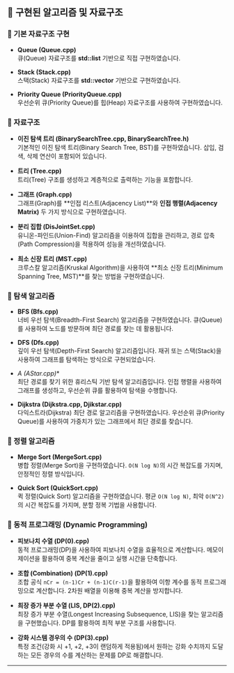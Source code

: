 ## 🔧 구현된 알고리즘 및 자료구조

### 📌 기본 자료구조 구현
- **Queue (Queue.cpp)**  
  큐(Queue) 자료구조를 **std::list** 기반으로 직접 구현하였습니다.

- **Stack (Stack.cpp)**  
  스택(Stack) 자료구조를 **std::vector** 기반으로 구현하였습니다.

- **Priority Queue (PriorityQueue.cpp)**  
  우선순위 큐(Priority Queue)를 힙(Heap) 자료구조를 사용하여 구현하였습니다.

### 📌 자료구조
- **이진 탐색 트리 (BinarySearchTree.cpp, BinarySearchTree.h)**  
  기본적인 이진 탐색 트리(Binary Search Tree, BST)를 구현하였습니다. 삽입, 검색, 삭제 연산이 포함되어 있습니다.

- **트리 (Tree.cpp)**  
  트리(Tree) 구조를 생성하고 계층적으로 출력하는 기능을 포함합니다.

- **그래프 (Graph.cpp)**  
  그래프(Graph)를 **인접 리스트(Adjacency List)**와 **인접 행렬(Adjacency Matrix)** 두 가지 방식으로 구현하였습니다.

- **분리 집합 (DisJointSet.cpp)**  
  유니온-파인드(Union-Find) 알고리즘을 이용하여 집합을 관리하고, 경로 압축(Path Compression)을 적용하여 성능을 개선하였습니다.

- **최소 신장 트리 (MST.cpp)**  
  크루스칼 알고리즘(Kruskal Algorithm)을 사용하여 **최소 신장 트리(Minimum Spanning Tree, MST)**를 찾는 방법을 구현하였습니다.

### 📌 탐색 알고리즘
- **BFS (Bfs.cpp)**  
  너비 우선 탐색(Breadth-First Search) 알고리즘을 구현하였습니다. 큐(Queue)를 사용하여 노드를 방문하며 최단 경로를 찾는 데 활용됩니다.

- **DFS (Dfs.cpp)**  
  깊이 우선 탐색(Depth-First Search) 알고리즘입니다. 재귀 또는 스택(Stack)을 사용하여 그래프를 탐색하는 방식으로 구현되었습니다.
  
- **A* (AStar.cpp)**  
  최단 경로를 찾기 위한 휴리스틱 기반 탐색 알고리즘입니다. 인접 행렬을 사용하여 그래프를 생성하고, 우선순위 큐를 활용하여 탐색을 수행합니다.

- **Dijkstra (Dijkstra.cpp, Djikstar.cpp)**  
  다익스트라(Dijkstra) 최단 경로 알고리즘을 구현하였습니다. 우선순위 큐(Priority Queue)를 사용하여 가중치가 있는 그래프에서 최단 경로를 찾습니다.

### 📌 정렬 알고리즘
- **Merge Sort (MergeSort.cpp)**  
  병합 정렬(Merge Sort)을 구현하였습니다. `O(N log N)`의 시간 복잡도를 가지며, 안정적인 정렬 방식입니다.

- **Quick Sort (QuickSort.cpp)**  
  퀵 정렬(Quick Sort) 알고리즘을 구현하였습니다. 평균 `O(N log N)`, 최악 `O(N^2)`의 시간 복잡도를 가지며, 분할 정복 기법을 사용합니다.

### 📌 동적 프로그래밍 (Dynamic Programming)
- **피보나치 수열 (DP(0).cpp)**  
  동적 프로그래밍(DP)을 사용하여 피보나치 수열을 효율적으로 계산합니다. 메모이제이션을 활용하여 중복 계산을 줄이고 실행 시간을 단축합니다.

- **조합 (Combination) (DP(1).cpp)**  
  조합 공식 `nCr = (n-1)Cr + (n-1)C(r-1)`을 활용하여 이항 계수를 동적 프로그래밍으로 계산합니다. 2차원 배열을 이용해 중복 계산을 방지합니다.

- **최장 증가 부분 수열 (LIS, DP(2).cpp)**  
  최장 증가 부분 수열(Longest Increasing Subsequence, LIS)을 찾는 알고리즘을 구현했습니다. DP를 활용하여 최적 부분 구조를 사용합니다.

- **강화 시스템 경우의 수 (DP(3).cpp)**  
  특정 조건(강화 시 +1, +2, +3이 랜덤하게 적용됨)에서 원하는 강화 수치까지 도달하는 모든 경우의 수를 계산하는 문제를 DP로 해결합니다.

---
